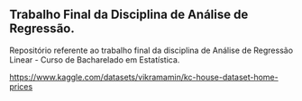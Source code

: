 ## Trabalho Final da Disciplina de Análise de Regressão.

Repositório referente ao trabalho final da disciplina de Análise de Regressão Linear - Curso de Bacharelado em Estatística. 

https://www.kaggle.com/datasets/vikramamin/kc-house-dataset-home-prices


